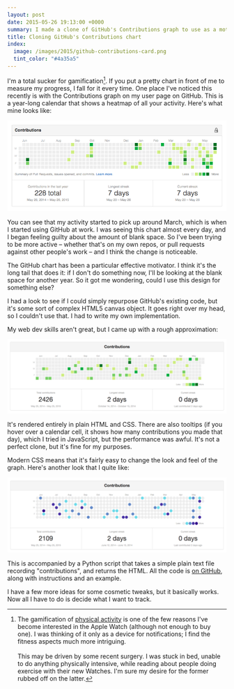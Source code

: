 ```yaml
---
layout: post
date: 2015-05-26 19:13:00 +0000
summary: I made a clone of GitHub's Contributions graph to use as a motivational tool.
title: Cloning GitHub's Contributions chart
index:
  image: /images/2015/github-contributions-card.png
  tint_color: "#4a35a5"
---
```


I'm a total sucker for gamification[^1]. If you put a pretty chart in front of me to measure my progress, I fall for it every time. One place I've noticed this recently is with the Contributions graph on my user page on GitHub. This is a year-long calendar that shows a heatmap of all your activity. Here's what mine looks like:

![A calendar grid with squares coloured in varying shades of green to show how many contributions I made each day, plus statistics for contributions in the last year, longest streak and current streak.](/images/2015/github_chart.png)

You can see that my activity started to pick up around March, which is when I started using GitHub at work. I was seeing this chart almost every day, and I began feeling guilty about the amount of blank space. So I've been trying to be more active &ndash; whether that's on my own repos, or pull requests against other people's work &ndash; and I think the change is noticeable.

The GitHub chart has been a particular effective motivator. I think it's the long tail that does it: if I don't do something now, I'll be looking at the blank space for another year. So it got me wondering, could I use this design for something else?

I had a look to see if I could simply repurpose GitHub's existing code, but it's some sort of complex HTML5 canvas object. It goes right over my head, so I couldn't use that. I had to write my own implementation.

My web dev skills aren't great, but I came up with a rough approximation:

![A calendar grid with squares coloured in varying shades of green to show how many contributions I made each day.](/images/2015/github_green.png)

It's rendered entirely in plain HTML and CSS. There are also tooltips (if you hover over a calendar cell, it shows how many contributions you made that day), which I tried in JavaScript, but the performance was awful. It's not a perfect clone, but it's fine for my purposes.

Modern CSS means that it's fairly easy to change the look and feel of the graph. Here's another look that I quite like:

![Another calendar grid, but with blue circles instead of green squares.](/images/2015/github_blue.png)

This is accompanied by a Python script that takes a simple plain text file recording "contributions", and returns the HTML. All the code is [on GitHub](https://github.com/alexwlchan/contributions-graph), along with instructions and an example.

I have a few more ideas for some cosmetic tweaks, but it basically works. Now all I have to do is decide what I want to track.

[^1]: The gamification of <a href="http://www.marco.org/2015/05/24/filling-the-green-circle">physical activity</a> is one of the few reasons I've become interested in the Apple Watch (although not enough to buy one). I was thinking of it only as a device for notifications; I find the fitness aspects much more intriguing.<br/><br/>This may be driven by some recent surgery. I was stuck in bed, unable to do anything physically intensive, while reading about people doing exercise with their new Watches. I'm sure my desire for the former rubbed off on the latter.